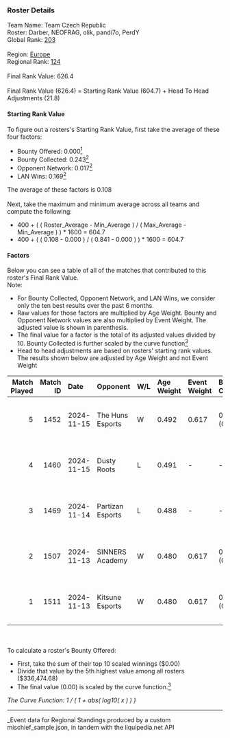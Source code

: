 ### Roster Details<br />
Team Name: Team Czech Republic<br />
Roster: Darber, NEOFRAG, olik, pandi7o, PerdY<br />
Global Rank: [203](../../standings_global_2025_03_01.md)<br />
<br />
Region: [Europe]( ../../standings_europe_2025_03_01.md)<br />
Regional Rank: [124]( ../../standings_europe_2025_03_01.md)<br />
<br />
Final Rank Value:  626.4<br />
<br />
Final Rank Value (626.4) = Starting Rank Value (604.7) + Head To Head Adjustments (21.8)<br />

#### Starting Rank Value<br />
To figure out a rosters's Starting Rank Value, first take the average of these four factors:<br />
- Bounty Offered: 0.000[<sup>1</sup>](#table2)
- Bounty Collected: 0.243[<sup>2</sup>](#table1)
- Opponent Network: 0.017[<sup>2</sup>](#table1)
- LAN Wins: 0.169[<sup>2</sup>](#table1)

The average of these factors is 0.108<br />
<br />
Next, take the maximum and minimum average across all teams and compute the following:<br />
- 400 + ( ( Roster_Average - Min_Average ) / ( Max_Average - Min_Average ) ) * 1600 = 604.7
- 400 + ( ( 0.108 - 0.000 ) / ( 0.841 - 0.000 ) ) * 1600 = 604.7


#### Factors<br />
Below you can see a table of all of the matches that contributed to this roster's Final Rank Value.<br />
Note:<br />

- For Bounty Collected, Opponent Network, and LAN Wins, we consider only the ten best results over the past 6 months.
- Raw values for those factors are multiplied by Age Weight. Bounty and Opponent Network values are also multiplied by Event Weight. The adjusted value is shown in parenthesis.
- The final value for a factor is the total of its adjusted values divided by 10. Bounty Collected is further scaled by the curve function[<sup>3</sup>](#curveFunction)
- Head to head adjustments are based on rosters' starting rank values. The results shown below are adjusted by Age Weight and not Event Weight
<span id="table1"></span><br />


| Match Played | Match ID | Date       | Opponent         | W/L | Age Weight | Event Weight | Bounty Collected | Opponent Network | LAN Wins  | H2H Adj. | Roster                                |
| -: | -: | :- | :- | :- | :- | :- | :- | :- | :- | -: | :- |
|            5 |     1452 | 2024-11-15 | The Huns Esports | W   | 0.492      | 0.617        | 0.025 (0.008)    | 0.516 (0.157)    | 1 (0.492) |    14.09 | Darber, NEOFRAG, olik, pandi7o, PerdY |
|            4 |     1460 | 2024-11-15 | Dusty Roots      | L   | 0.491      | -            | -                | -                | -         |    -4.78 | Darber, NEOFRAG, olik, pandi7o, PerdY |
|            3 |     1469 | 2024-11-14 | Partizan Esports | L   | 0.488      | -            | -                | -                | -         |    -0.75 | Darber, NEOFRAG, olik, pandi7o, PerdY |
|            2 |     1507 | 2024-11-13 | SINNERS Academy  | W   | 0.480      | 0.617        | 0.001 (0.000)    | 0.059 (0.017)    | 1 (0.480) |     9.59 | Darber, NEOFRAG, olik, pandi7o, PerdY |
|            1 |     1511 | 2024-11-13 | Kitsune Esports  | W   | 0.480      | 0.617        | 0.000 (0.000)    | 0.000 (0.000)    | 1 (0.480) |     3.62 | Darber, NEOFRAG, olik, pandi7o, PerdY |

<br />
<span id="table2"></span><br />
To calculate a roster's Bounty Offered:<br />

- First, take the sum of their top 10 scaled winnings ($0.00)
- Divide that value by the 5th highest value among all rosters ($336,474.68)
- The final value (0.00) is scaled by the curve function.[<sup>3</sup>](#curveFunction)

<span id="curveFunction"></span>_The Curve Function: 1 / ( 1 + abs( log10( x ) ) )_<br />

---
_Event data for Regional Standings produced by a custom mischief_sample.json, in tandem with the liquipedia.net API<br />
